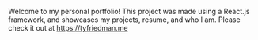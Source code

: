 Welcome to my personal portfolio! This project was made using a React.js framework, and showcases my projects, resume, and who I am. Please check it out at https://tyfriedman.me
